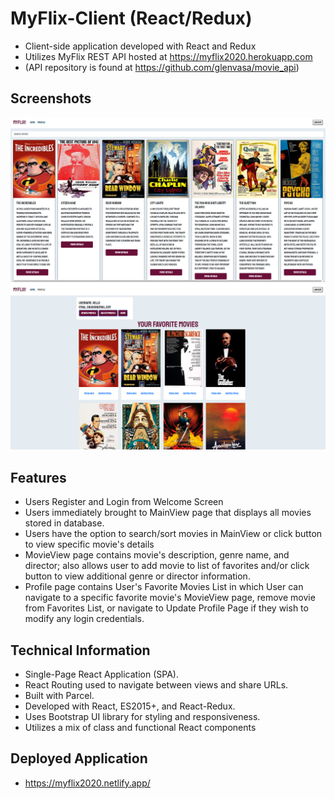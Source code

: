 # MyFlix-Client (React/Redux)

- Client-side application developed with React and Redux
- Utilizes MyFlix REST API hosted at https://myflix2020.herokuapp.com 
- (API repository is found at https://github.com/glenvasa/movie_api)

## Screenshots

<img src="src/images/Main-Movies-Screen.png"> 
<img src="src/images/Profile-Screen.png">

## Features

- Users Register and Login from Welcome Screen
- Users immediately brought to MainView page that displays all movies stored in database.
- Users have the option to search/sort movies in MainView or click button to view specific movie's details
- MovieView page contains movie's description, genre name, and director; also allows user to add movie to list of favorites and/or click button to view additional genre or director information.
- Profile page contains User's Favorite Movies List in which User can navigate to a specific favorite movie's MovieView page, remove movie from Favorites List, or navigate to Update Profile Page if they wish to modify any login credentials.  

## Technical Information

- Single-Page React Application (SPA).
- React Routing used to navigate between views and share URLs.
- Built with Parcel.
- Developed with React, ES2015+, and React-Redux.
- Uses Bootstrap UI library for styling and responsiveness.
- Utilizes a mix of class and functional React components

## Deployed Application

- https://myflix2020.netlify.app/
